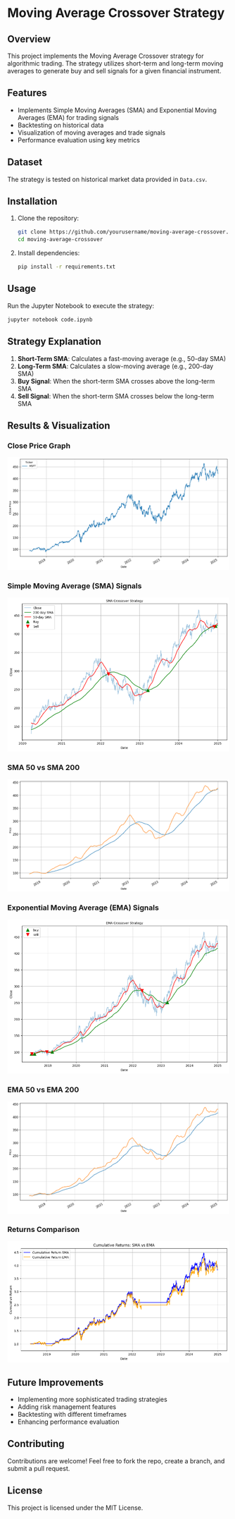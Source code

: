 # Moving Average Crossover Strategy

## Overview

This project implements the Moving Average Crossover strategy for algorithmic trading. The strategy utilizes short-term and long-term moving averages to generate buy and sell signals for a given financial instrument.

## Features

- Implements Simple Moving Averages (SMA) and Exponential Moving Averages (EMA) for trading signals
- Backtesting on historical data
- Visualization of moving averages and trade signals
- Performance evaluation using key metrics

## Dataset

The strategy is tested on historical market data provided in `Data.csv`.

## Installation

1. Clone the repository:
   ```bash
   git clone https://github.com/yourusername/moving-average-crossover.git
   cd moving-average-crossover
   ```
2. Install dependencies:
   ```bash
   pip install -r requirements.txt
   ```

## Usage

Run the Jupyter Notebook to execute the strategy:

```bash
jupyter notebook code.ipynb
```

## Strategy Explanation

1. **Short-Term SMA**: Calculates a fast-moving average (e.g., 50-day SMA)
2. **Long-Term SMA**: Calculates a slow-moving average (e.g., 200-day SMA)
3. **Buy Signal**: When the short-term SMA crosses above the long-term SMA
4. **Sell Signal**: When the short-term SMA crosses below the long-term SMA

## Results & Visualization

### Close Price Graph
![Close Price Graph](images/Close%20Price%20graph.png)

### Simple Moving Average (SMA) Signals
![SMA Signals](images/SMA_signals.png)

### SMA 50 vs SMA 200
![SMA 50 vs SMA 200](images/SMA50_SM200.png)

### Exponential Moving Average (EMA) Signals
![EMA Signals](images/EMA_signals.png)

### EMA 50 vs EMA 200
![EMA 50 vs EMA 200](images/EMA50_EMA200.png)

### Returns Comparison
![Returns Comparison](images/returns_comparison.png)

## Future Improvements

- Implementing more sophisticated trading strategies
- Adding risk management features
- Backtesting with different timeframes
- Enhancing performance evaluation

## Contributing

Contributions are welcome! Feel free to fork the repo, create a branch, and submit a pull request.

## License

This project is licensed under the MIT License.